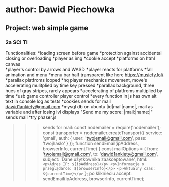 # author: Dawid Piechowka
## Project: web simple game
### 2a SCI TI

Functionalities:
*loading screen before game
*protection against accidental closing or overloading
*player as img
*cookie accept
    *platforms on html canvas     
    *player's control by arrows and WASD
    *player reacts for platforms
    *fall animation and menu
    *menu bar half transparent like here https://musicfy.lol/
    *parallax platfroms looped
    *hq player mechanics movement, move's accelerating mulitplied by time key pressed
    *parallax background, three hues of gray stripes, rarely appears
    *accelerating of platfroms multiplied by time 
    *usb game controller player control
    *every function in js has own alt text in console log as tests
    *cookies sends for mail dawid1ankiety@gmail.com
    *mysql db on ubuntu |id|mail|name|, mail as variable and after losing lvl displays "Send me my score: |mail:|name:|"      sends mail
    *try phaser.js

>>>sends for mail:
const nodemailer = require('nodemailer');
const transporter = nodemailer.createTransport({
    service: 'gmail',
    auth: {
        user: 'twojemail@gmail.com',
        pass: 'twojhaslo'
    }
});
function sendEmail(ipAddress, browserInfo, currentTime) {
    const mailOptions = {
        from: 'twojemail@gmail.com',
        to: 'dawid1ankiety@gmail.com',
        subject: 'Dane użytkownika zaakceptowane',
        html: `
            <p>Adres IP: ${ipAddress}</p>
            <p>Informacje o przeglądarce: ${browserInfo}</p>
            <p>Aktualny czas: ${currentTime}</p>
        `
    };
>>>po kliknieciu accept:
sendEmail(ipAddress, browserInfo, currentTime);